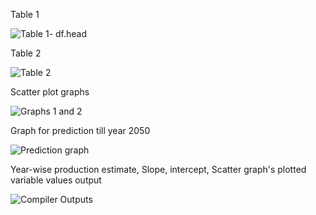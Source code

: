 Table 1

![Table 1- df.head](https://user-images.githubusercontent.com/65293175/95613866-36201d80-0a83-11eb-92cc-756900c534bf.png)

Table 2

![Table 2](https://user-images.githubusercontent.com/65293175/95613971-610a7180-0a83-11eb-97b4-652398511280.png)

Scatter plot graphs

![Graphs 1 and 2](https://user-images.githubusercontent.com/65293175/95614030-81d2c700-0a83-11eb-92de-e2930f03436b.png)

Graph for prediction till year 2050

![Prediction graph](https://user-images.githubusercontent.com/65293175/95614238-cbbbad00-0a83-11eb-9a81-b689f1666d55.png)

Year-wise production estimate, Slope, intercept, Scatter graph's plotted variable values output

![Compiler Outputs](https://user-images.githubusercontent.com/65293175/95614611-66b48700-0a84-11eb-807c-c6ab85658504.png)
